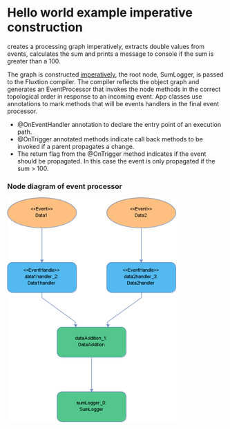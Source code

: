 # Hello world example imperative construction


creates a processing graph imperatively, extracts double values from events, calculates the sum and prints a
message to console if the sum is greater than a 100.

The graph is constructed [imperatively](src/main/java/com/fluxtion/example/Main.java#L20), 
the root node, SumLogger, is passed to the Fluxtion compiler. The compiler reflects the
object graph and generates an EventProcessor that invokes the node methods in the correct topological order in response
to an incoming event. App classes use annotations to mark methods that will be events handlers in the final 
event processor.

- @OnEventHandler annotation to declare the entry point of an execution path. 
- @OnTrigger annotated methods indicate call back methods to be invoked if a parent propagates a change. 
- The return flag from the @OnTrigger method indicates if the event should be propagated. 
In this case the event is only propagated if the sum > 100.

### Node diagram of event processor

![](docs/Processor.png)
